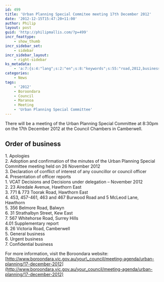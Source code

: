 ```yaml
---
id: 499
title: 'Urban Planning Special Commitee meeting 17th December 2012'
date: '2012-12-15T15:47:20+11:00'
author: Philip
layout: post
guid: 'http://philipmallis.com/?p=499'
incr_feattype:
    - show_thumb
incr_sidebar_set:
    - sidebar
incr_sidebar_layout:
    - right-sidebar
ks_metadata:
    - 'a:7:{s:4:"lang";s:2:"en";s:8:"keywords";s:55:"road,2012,business,east,hawthorn,meeting,planning,urban";s:19:"keywords_autoupdate";i:1;s:11:"description";s:159:"Road, Hawthorn East 4. 453, 457-461, 463 and 467 Burwood Road and 5 McLeod Lane, Hawthorn 5. 356 Belmore Road, Balwyn 6. 31 Strathalbyn Street, Kew East 7. 567";s:22:"description_autoupdate";i:1;s:5:"title";s:0:"";s:6:"robots";s:12:"index,follow";}'
categories:
    - News
tags:
    - '2012'
    - Boroondara
    - Council
    - Maranoa
    - Meeting
    - 'Urban Planning Special Committee'
---
```


There will be a meeting of the Urban Planning Special Committee at 8:30pm on the 17th December 2012 at the Council Chambers in Camberwell.

## Order of business

1\. Apologies  
2\. Adoption and confirmation of the minutes of the Urban Planning Special Committee meeting held on 26 November 2012  
3\. Declaration of conflict of interest of any councillor or council officer  
4\. Presentation of officer reports  
1\. VCAT Decisions and Decisions under delegation – November 2012  
2\. 23 Airedale Avenue, Hawthorn East  
3\. 771 &amp; 773 Toorak Road, Hawthorn East  
4\. 453, 457-461, 463 and 467 Burwood Road and 5 McLeod Lane, Hawthorn  
5\. 356 Belmore Road, Balwyn  
6\. 31 Strathalbyn Street, Kew East  
7\. 567 Whitehorse Road, Surrey Hills  
4.01 Supplementary report  
8\. 26 Victoria Road, Camberwell  
5\. General business  
6\. Urgent business  
7\. Confidential business

For more information, visit the Boroondara website: [http://www.boroondara.vic.gov.au/your\_council/meeting-agenda/urban-planning/17-december-2012](http://www.boroondara.vic.gov.au/your_council/meeting-agenda/urban-planning/17-december-2012)